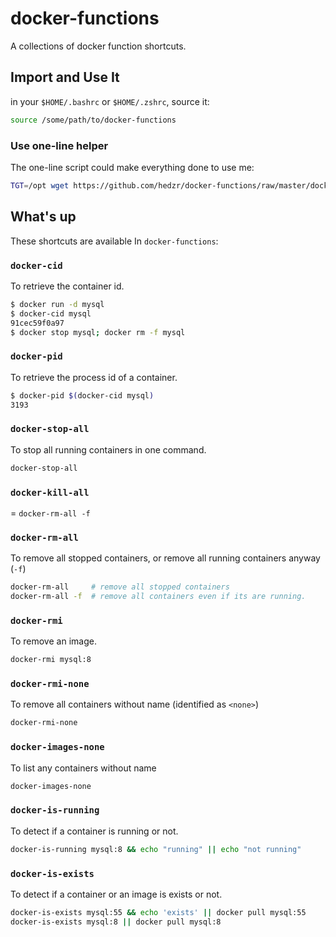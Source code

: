 # docker-functions

A collections of docker function shortcuts.



## Import and Use It

in your `$HOME/.bashrc` or `$HOME/.zshrc`, source it:

```bash
source /some/path/to/docker-functions
```

### Use one-line helper

The one-line script could make everything done to use me:

```bash
TGT=/opt wget https://github.com/hedzr/docker-functions/raw/master/docker-functions -O $TGT/docker-functions && echo ". $TGT/docker-functions" >>$HOME/.bashrc
```



## What's up

These shortcuts are available In `docker-functions`:

### `docker-cid`

To retrieve the container id.

```bash
$ docker run -d mysql
$ docker-cid mysql
91cec59f0a97
$ docker stop mysql; docker rm -f mysql
```



### `docker-pid`

To retrieve the process id of a container.

```bash
$ docker-pid $(docker-cid mysql)
3193
```



### `docker-stop-all`

To stop all running containers in one command.

```bash
docker-stop-all
```



### `docker-kill-all`

= `docker-rm-all -f`



### `docker-rm-all`

To remove all stopped containers, or remove all running containers anyway (`-f`)

```bash
docker-rm-all     # remove all stopped containers
docker-rm-all -f  # remove all containers even if its are running.
```



### `docker-rmi`

To remove an image.

```bash
docker-rmi mysql:8
```



### `docker-rmi-none`

To remove all containers without name (identified as `<none>`)

```bash
docker-rmi-none
```



### `docker-images-none`

To list any containers without name

```bash
docker-images-none
```



### `docker-is-running`

To detect if a container is running or not.

```bash
docker-is-running mysql:8 && echo "running" || echo "not running"
```



### `docker-is-exists`

To detect if a container or an image is exists or not.

```bash
docker-is-exists mysql:55 && echo 'exists' || docker pull mysql:55
docker-is-exists mysql:8 || docker pull mysql:8
```













